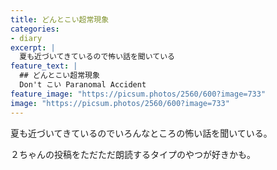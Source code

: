 ```yaml
---
title: どんとこい超常現象
categories:
- diary
excerpt: |
  夏も近づいてきているので怖い話を聞いている
feature_text: |
  ## どんとこい超常現象
  Don't こい Paranomal Accident
feature_image: "https://picsum.photos/2560/600?image=733"
image: "https://picsum.photos/2560/600?image=733"
---
```


夏も近づいてきているのでいろんなところの怖い話を聞いている。

２ちゃんの投稿をただただ朗読するタイプのやつが好きかも。



